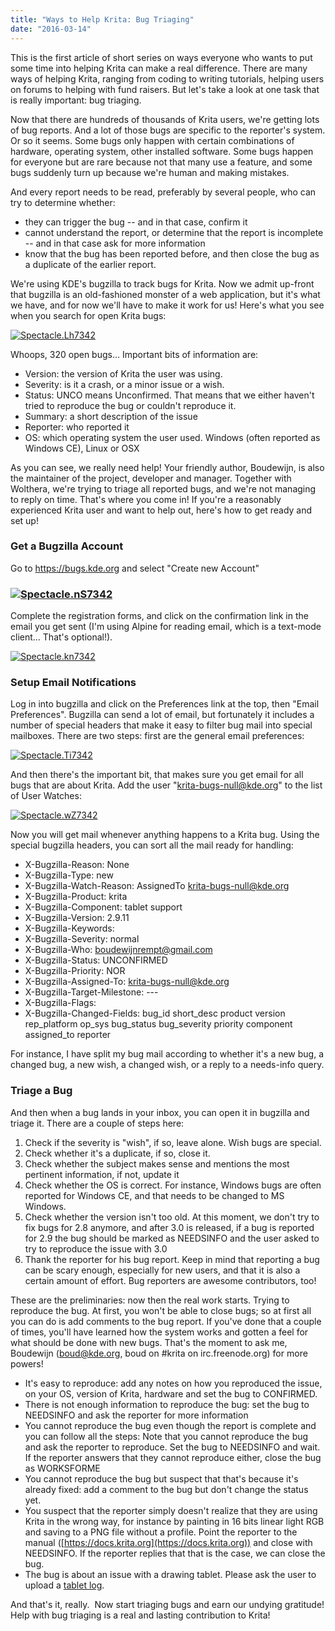 ```yaml
---
title: "Ways to Help Krita: Bug Triaging"
date: "2016-03-14"
---
```


This is the first article of short series on ways everyone who wants to put some time into helping Krita can make a real difference. There are many ways of helping Krita, ranging from coding to writing tutorials, helping users on forums to helping with fund raisers. But let's take a look at one task that is really important: bug triaging.

Now that there are hundreds of thousands of Krita users, we're getting lots of bug reports. And a lot of those bugs are specific to the reporter's system. Or so it seems. Some bugs only happen with certain combinations of hardware, operating system, other installed software. Some bugs happen for everyone but are rare because not that many use a feature, and some bugs suddenly turn up because we're human and making mistakes.

And every report needs to be read, preferably by several people, who can try to determine whether:

- they can trigger the bug -- and in that case, confirm it
- cannot understand the report, or determine that the report is incomplete -- and in that case ask for more information
- know that the bug has been reported before, and then close the bug as a duplicate of the earlier report.

We're using KDE's bugzilla to track bugs for Krita. Now we admit up-front that bugzilla is an old-fashioned monster of a web application, but it's what we have, and for now we'll have to make it work for us! Here's what you see when you search for open Krita bugs:

[![Spectacle.Lh7342](/images/posts/2016/Spectacle.Lh7342.png)](/images/posts/2016/Spectacle.Lh7342.png)

Whoops, 320 open bugs... Important bits of information are:

- Version: the version of Krita the user was using.
- Severity: is it a crash, or a minor issue or a wish.
- Status: UNCO means Unconfirmed. That means that we either haven't tried to reproduce the bug or couldn't reproduce it.
- Summary: a short description of the issue
- Reporter: who reported it
- OS: which operating system the user used. Windows (often reported as Windows CE), Linux or OSX

As you can see, we really need help! Your friendly author, Boudewijn, is also the maintainer of the project, developer and manager. Together with Wolthera, we're trying to triage all reported bugs, and we're not managing to reply on time. That's where you come in! If you're a reasonably experienced Krita user and want to help out, here's how to get ready and set up!

### Get a Bugzilla Account

Go to https://bugs.kde.org and select "Create new Account"

### [![Spectacle.nS7342](/images/posts/2016/Spectacle.nS7342-1024x492.png)](/images/posts/2016/Spectacle.nS7342.png)

Complete the registration forms, and click on the confirmation link in the email you get sent (I'm using Alpine for reading email, which is a text-mode client... That's optional!).

[![Spectacle.kn7342](/images/posts/2016/Spectacle.kn7342.png)](/images/posts/2016/Spectacle.kn7342.png)

### Setup Email Notifications

Log in into bugzilla and click on the Preferences link at the top, then "Email Preferences". Bugzilla can send a lot of email, but fortunately it includes a number of special headers that make it easy to filter bug mail into special mailboxes. There are two steps: first are the general email preferences:

[![Spectacle.Ti7342](/images/posts/2016/Spectacle.Ti7342.png)](/images/posts/2016/Spectacle.Ti7342.png)

And then there's the important bit, that makes sure you get email for all bugs that are about Krita. Add the user "krita-bugs-null@kde.org" to the list of User Watches:

[![Spectacle.wZ7342](/images/posts/2016/Spectacle.wZ7342-1024x452.png)](/images/posts/2016/Spectacle.wZ7342.png)

Now you will get mail whenever anything happens to a Krita bug. Using the special bugzilla headers, you can sort all the mail ready for handling:

- X-Bugzilla-Reason: None
- X-Bugzilla-Type: new
- X-Bugzilla-Watch-Reason: AssignedTo krita-bugs-null@kde.org
- X-Bugzilla-Product: krita
- X-Bugzilla-Component: tablet support
- X-Bugzilla-Version: 2.9.11
- X-Bugzilla-Keywords:
- X-Bugzilla-Severity: normal
- X-Bugzilla-Who: boudewijnrempt@gmail.com
- X-Bugzilla-Status: UNCONFIRMED
- X-Bugzilla-Priority: NOR
- X-Bugzilla-Assigned-To: krita-bugs-null@kde.org
- X-Bugzilla-Target-Milestone: ---
- X-Bugzilla-Flags:
- X-Bugzilla-Changed-Fields: bug_id short_desc product version rep_platform op_sys bug_status bug_severity priority component assigned_to reporter

For instance, I have split my bug mail according to whether it's a new bug, a changed bug, a new wish, a changed wish, or a reply to a needs-info query.

### Triage a Bug

And then when a bug lands in your inbox, you can open it in bugzilla and triage it. There are a couple of steps here:

1. Check if the severity is "wish", if so, leave alone. Wish bugs are special.
2. Check whether it's a duplicate, if so, close it.
3. Check whether the subject makes sense and mentions the most pertinent information, if not, update it
4. Check whether the OS is correct. For instance, Windows bugs are often reported for Windows CE, and that needs to be changed to MS Windows.
5. Check whether the version isn't too old. At this moment, we don't try to fix bugs for 2.8 anymore, and after 3.0 is released, if a bug is reported for 2.9 the bug should be marked as NEEDSINFO and the user asked to try to reproduce the issue with 3.0
6. Thank the reporter for his bug report. Keep in mind that reporting a bug can be scary enough, especially for new users, and that it is also a certain amount of effort. Bug reporters are awesome contributors, too!

These are the preliminaries: now then the real work starts. Trying to reproduce the bug. At first, you won't be able to close bugs; so at first all you can do is add comments to the bug report. If you've done that a couple of times, you'll have learned how the system works and gotten a feel for what should be done with new bugs. That's the moment to ask me, Boudewijn (boud@kde.org, boud on #krita on irc.freenode.org) for more powers!

- It's easy to reproduce: add any notes on how you reproduced the issue, on your OS, version of Krita, hardware and set the bug to CONFIRMED.
- There is not enough information to reproduce the bug: set the bug to NEEDSINFO and ask the reporter for more information
- You cannot reproduce the bug even though the report is complete and you can follow all the steps: Note that you cannot reproduce the bug and ask the reporter to reproduce. Set the bug to NEEDSINFO and wait. If the reporter answers that they cannot reproduce either, close the bug as WORKSFORME
- You cannot reproduce the bug but suspect that that's because it's already fixed: add a comment to the bug but don't change the status yet.
- You suspect that the reporter simply doesn't realize that they are using Krita in the wrong way, for instance by painting in 16 bits linear light RGB and saving to a PNG file without a profile. Point the reporter to the manual ([https://docs.krita.org](https://docs.krita.org)) and close with NEEDSINFO. If the reporter replies that that is the case, we can close the bug.
- The bug is about an issue with a drawing tablet. Please ask the user to upload a [tablet log](https://docs.krita.org/KritaFAQ#What_if_your_tablet_is_not_recognized_by_Krita.3F).

And that's it, really.  Now start triaging bugs and earn our undying gratitude! Help with bug triaging is a real and lasting contribution to Krita!
